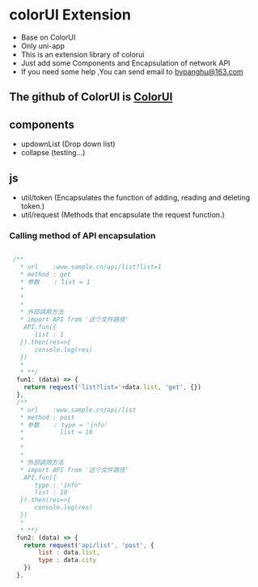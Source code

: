 # colorUI Extension
- Base on ColorUI
- Only uni-app
- This is an extension library of colorui
- Just add some Components and Encapsulation of network API
- If you need some help ,You can send email to bypanghu@163.com


## The github of ColorUI is [ColorUI](https://www.color-ui.com/)

## components

- updownList (Drop down list)
- collapse (testing...)


## js

- util/token  (Encapsulates the function of adding, reading and deleting token.)
- util/request (Methods that encapsulate the request function.)

### Calling method of API encapsulation
```js

 /**
   * url 	:www.sample.cn/api/list?list=1
   * method : get
   * 参数    : list = 1
   * 
   * 
   * 
   * 外部调用方法
   * import API from '这个文件路径'
	API.fun({
	   list : 1
   }).then(res=>{
	   console.log(res)
   })
   * 
   * **/
  fun1: (data) => { 
    return request('list?list='+data.list, 'get', {})
  },
  /**
   * url 	:www.sample.cn/api/list
   * method : post
   * 参数    : type = 'info' 
   * 		  list = 10
   * 
   * 
   * 
   * 外部调用方法
   * import API from '这个文件路径'
  	API.fun({
  	   type : 'info'
  	   list : 10
   }).then(res=>{
  	   console.log(res)
   })
   * 
   * **/
  fun2: (data) => { 
    return request('api/list', 'post', {
		list : data.list,
		type : data.city
	})
  },
```